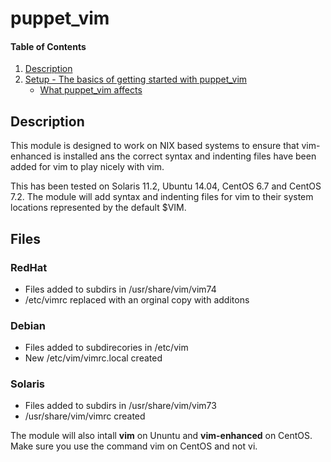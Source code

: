 # puppet_vim

#### Table of Contents

1. [Description](#description)
1. [Setup - The basics of getting started with puppet_vim](#setup)
    * [What puppet_vim affects](#what-puppet_vim-affects)

## Description

This module is designed to work on NIX based systems to ensure that vim-enhanced is installed ans the correct syntax and indenting files have been added for vim to play nicely with vim.

This has been tested on Solaris 11.2, Ubuntu 14.04, CentOS 6.7 and CentOS 7.2. The module will add syntax and indenting files for vim to their system locations represented by the default $VIM. 

## Files
### RedHat
* Files added to subdirs in /usr/share/vim/vim74
* /etc/vimrc replaced with an orginal copy with additons

### Debian
* Files added to subdirecories in /etc/vim
* New /etc/vim/vimrc.local created

### Solaris
* Files added to subdirs in /usr/share/vim/vim73
* /usr/share/vim/vimrc created

The module will also intall **vim** on Ununtu and **vim-enhanced** on CentOS. Make sure you use the command vim on CentOS and not vi.

